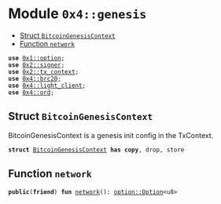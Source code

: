 
<a name="0x4_genesis"></a>

# Module `0x4::genesis`



-  [Struct `BitcoinGenesisContext`](#0x4_genesis_BitcoinGenesisContext)
-  [Function `network`](#0x4_genesis_network)


<pre><code><b>use</b> <a href="">0x1::option</a>;
<b>use</b> <a href="">0x2::signer</a>;
<b>use</b> <a href="">0x2::tx_context</a>;
<b>use</b> <a href="brc20.md#0x4_brc20">0x4::brc20</a>;
<b>use</b> <a href="light_client.md#0x4_light_client">0x4::light_client</a>;
<b>use</b> <a href="ord.md#0x4_ord">0x4::ord</a>;
</code></pre>



<a name="0x4_genesis_BitcoinGenesisContext"></a>

## Struct `BitcoinGenesisContext`

BitcoinGenesisContext is a genesis init config in the TxContext.


<pre><code><b>struct</b> <a href="genesis.md#0x4_genesis_BitcoinGenesisContext">BitcoinGenesisContext</a> <b>has</b> <b>copy</b>, drop, store
</code></pre>



<a name="0x4_genesis_network"></a>

## Function `network`



<pre><code><b>public</b>(<b>friend</b>) <b>fun</b> <a href="network.md#0x4_network">network</a>(): <a href="_Option">option::Option</a>&lt;u8&gt;
</code></pre>
